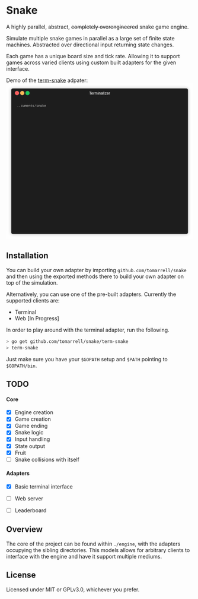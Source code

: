 # Snake
A highly parallel, abstract, ~~completely overengineered~~ snake game engine.

Simulate multiple snake games in parallel as a large set of finite state machines. Abstracted over directional input returning state changes.

Each game has a unique board size and tick rate. Allowing it to support games across varied clients using custom built adapters for the given interface.

Demo of the [term-snake](./term-snake) adpater:
![Term-snake](./images/term_snake_demo.gif)

## Installation
You can build your own adapter by importing `github.com/tomarrell/snake` and then using the exported methods there to build your own adapter on top of the simulation.

Alternatively, you can use one of the pre-built adapters. Currently the supported clients are:
- Terminal
- Web [In Progress]

In order to play around with the terminal adapter, run the following.
```bash
> go get github.com/tomarrell/snake/term-snake
> term-snake
```
Just make sure you have your `$GOPATH` setup and `$PATH` pointing to `$GOPATH/bin`.

## TODO

#### Core
- [x] Engine creation
- [x] Game creation
- [x] Game ending
- [x] Snake logic
- [x] Input handling
- [x] State output
- [x] Fruit
- [ ] Snake collisions with itself

#### Adapters
- [x] Basic terminal interface
- [ ] Web server
- [ ] Leaderboard


## Overview
The core of the project can be found within `./engine`, with the adapters occupying the sibling directories. This models allows for arbitrary clients to interface with the engine and have it support multiple mediums.

## License
Licensed under MIT or GPLv3.0, whichever you prefer.
